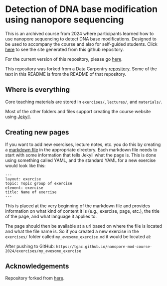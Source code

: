 # Detection of DNA base modification using nanopore sequencing

This is an archived course from 2024 where participants learned how to use nanopore sequencing to detect DNA base modifications. Designed to be used to accompany the course and also for self-guided students.
Click [here](https://tgac.github.io/nanopore-mod-course-2024) to see the site generated from this github repository.

For the current version of this repository, please go [here](https://github.com/sathish-t/nanopore-mod-course).

This repository was forked from a Data Carpentry [repository](https://github.com/datacarpentry/semester-biology).
Some of the text in this README is from the README of that repository.

## Where is everything

Core teaching materials are stored in `exercises/`, `lectures/`, and 
`materials/`.

Most of the other folders and files support creating the course website using
[Jekyll](http://jekyllrb.com/).

## Creating new pages

If you want to add new exercises, lecture notes, etc. you do this by creating a
[markdown file](http://daringfireball.net/projects/markdown/basics) in the
appropriate directory. Each markdown file needs to start with some information
that tells Jekyll what the page is. This is done using something called YAML,
and the standard YAML for a new exercise would look like this:

```
---
layout: exercise
topic: Topic group of exercise
element: exercise
title: Name of exercise
---
```

This is placed at the very beginning of the markdown file and provides
information on what kind of content it is (e.g., exercise, page, etc.),
the title of the page, and what language it applies to.

The page should then be available at a url based on where the file is located
and what the file name is. So if you created a new exercise in the `exercises/`
folder called `my_awesome_exercise.md` it would be located at:

After pushing to GitHub:
`https://tgac.github.io/nanopore-mod-course-2024/exercises/my_awesome_exercise`

## Acknowledgements

Repository forked from [here](https://github.com/sathish-t/nanopore-mod-course).
